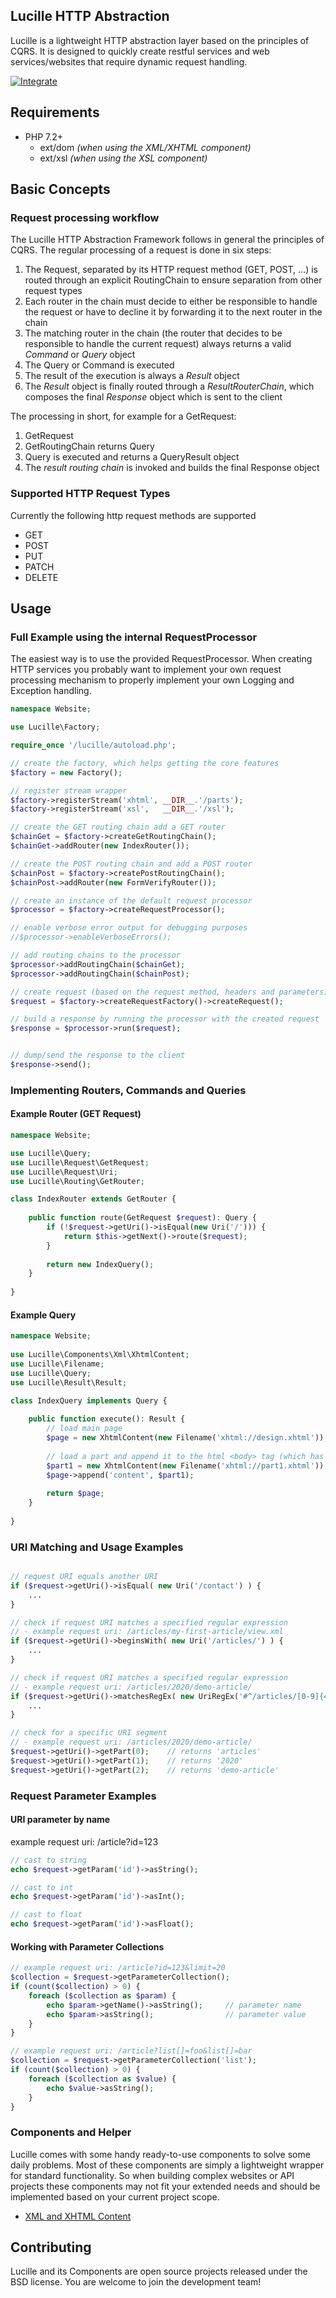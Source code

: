## Lucille HTTP Abstraction

Lucille is a lightweight HTTP abstraction layer based on the principles of CQRS.
It is designed to quickly create restful services and web services/websites that require dynamic request handling.

[![Integrate](https://github.com/conperience/lucille/workflows/Integrate/badge.svg?branch=master)](https://github.com/conperience/lucille/actions)

## Requirements
* PHP 7.2+
  * ext/dom *(when using the XML/XHTML component)*
  * ext/xsl *(when using the XSL component)*

## Basic Concepts

### Request processing workflow
The Lucille HTTP Abstraction Framework follows in general the principles of CQRS.
The regular processing of a request is done in six steps:

1. The Request, separated by its HTTP request method (GET, POST, ...) is routed through an explicit RoutingChain to ensure separation from other request types
2. Each router in the chain must decide to either be responsible to handle the request or have to decline it by forwarding it to the next router in the chain
3. The matching router in the chain (the router that decides to be responsible to handle the current request) always returns a valid _Command_ or _Query_ object
3. The Query or Command is executed
4. The result of the execution is always a _Result_ object
4. The _Result_ object is finally routed through a _ResultRouterChain_, which composes the final _Response_ object which is sent to the client

The processing in short, for example for a GetRequest:
1. GetRequest
2. GetRoutingChain returns Query
3. Query is executed and returns a QueryResult object
4. The _result routing chain_ is invoked and builds the final Response object

### Supported HTTP Request Types
Currently the following http request methods are supported
- GET
- POST
- PUT
- PATCH
- DELETE


## Usage

### Full Example using the internal RequestProcessor
The easiest way is to use the provided RequestProcessor.
When creating HTTP services you probably want to implement your own request processing mechanism to properly implement your own Logging and Exception handling.

```php
namespace Website;

use Lucille\Factory;

require_once '/lucille/autoload.php';

// create the factory, which helps getting the core features
$factory = new Factory();

// register stream wrapper
$factory->registerStream('xhtml', __DIR__.'/parts');
$factory->registerStream('xsl',   __DIR__.'/xsl');

// create the GET routing chain add a GET router
$chainGet = $factory->createGetRoutingChain();
$chainGet->addRouter(new IndexRouter());

// create the POST routing chain and add a POST router
$chainPost = $factory->createPostRoutingChain();
$chainPost->addRouter(new FormVerifyRouter());

// create an instance of the default request processor
$processor = $factory->createRequestProcessor();

// enable verbose error output for debugging purposes
//$processor->enableVerboseErrors();

// add routing chains to the processor
$processor->addRoutingChain($chainGet);
$processor->addRoutingChain($chainPost);

// create request (based on the request method, headers and parameters)
$request = $factory->createRequestFactory()->createRequest();

// build a response by running the processor with the created request
$response = $processor->run($request);


// dump/send the response to the client
$response->send();

```

### Implementing Routers, Commands and Queries
#### Example Router (GET Request)
```php
namespace Website;

use Lucille\Query;
use Lucille\Request\GetRequest;
use Lucille\Request\Uri;
use Lucille\Routing\GetRouter;

class IndexRouter extends GetRouter {
    
    public function route(GetRequest $request): Query {
        if (!$request->getUri()->isEqual(new Uri('/'))) {
            return $this->getNext()->route($request);
        }
        
        return new IndexQuery();
    }
    
}
```

#### Example Query
```php
namespace Website;
    
use Lucille\Components\Xml\XhtmlContent;
use Lucille\Filename;
use Lucille\Query;
use Lucille\Result\Result;

class IndexQuery implements Query {
    
    public function execute(): Result {
        // load main page
        $page = new XhtmlContent(new Filename('xhtml://design.xhtml'));
        
        // load a part and append it to the html <body> tag (which has the id attribute 'content')
        $part1 = new XhtmlContent(new Filename('xhtml://part1.xhtml'));
        $page->append('content', $part1);
        
        return $page;
    }
    
}
```

### URI Matching and Usage Examples
```php

// request URI equals another URI
if ($request->getUri()->isEqual( new Uri('/contact') ) {
    ...
}

// check if request URI matches a specified regular expression
// - example request uri: /articles/my-first-article/view.xml
if ($request->getUri()->beginsWith( new Uri('/articles/') ) {
    ...
}

// check if request URI matches a specified regular expression
// - example request uri: /articles/2020/demo-article/
if ($request->getUri()->matchesRegEx( new UriRegEx('#^/articles/[0-9]{4}/.*#') )) {
    ...
}

// check for a specific URI segment
// - example request uri: /articles/2020/demo-article/
$request->getUri()->getPart(0);    // returns 'articles'
$request->getUri()->getPart(1);    // returns '2020'
$request->getUri()->getPart(2);    // returns 'demo-article'

```

### Request Parameter Examples

#### URI parameter by name
example request uri: /article?id=123
```php
// cast to string
echo $request->getParam('id')->asString();

// cast to int
echo $request->getParam('id')->asInt();

// cast to float
echo $request->getParam('id')->asFloat();
```

#### Working with Parameter Collections
```php
// example request uri: /article?id=123&limit=20
$collection = $request->getParameterCollection();
if (count($collection) > 0) {
    foreach ($collection as $param) {
        echo $param->getName()->asString();     // parameter name
        echo $param->asString();                // parameter value
    }
}

// example request uri: /article?list[]=foo&list[]=bar
$collection = $request->getParameterCollection('list');
if (count($collection) > 0) {
    foreach ($collection as $value) {
        echo $value->asString();
    }
}
```

### Components and Helper

Lucille comes with some handy ready-to-use components to solve some daily problems. Most of these components are simply a lightweight wrapper for standard functionality.
So when building complex websites or API projects these components may not fit your extended needs and should be implemented based on your current project scope. 

- [XML and XHTML Content](./docs/components.md)


## Contributing
Lucille and its Components are open source projects released under the BSD license. You are welcome to join the development team!
